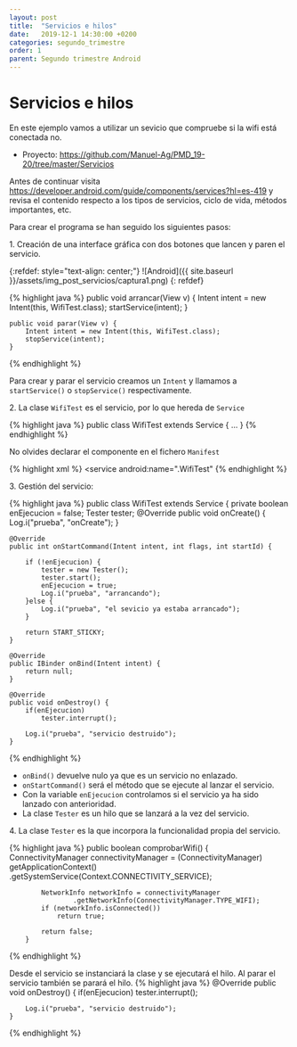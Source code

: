```yaml
---
layout: post
title:  "Servicios e hilos"
date:   2019-12-1 14:30:00 +0200
categories: segundo_trimestre
order: 1
parent: Segundo trimestre Android
---
```


# Servicios e hilos

En este ejemplo vamos a utilizar un sevicio que compruebe si la wifi está conectada no.

* Proyecto: <https://github.com/Manuel-Ag/PMD_19-20/tree/master/Servicios>

Antes de continuar visita <https://developer.android.com/guide/components/services?hl=es-419> y revisa el contenido respecto a los tipos de servicios, ciclo de vida, métodos importantes, etc.

Para crear el programa se han seguido los siguientes pasos:

1\. Creación de una interface gráfica con dos botones que lancen y paren el servicio.

{:refdef: style="text-align: center;"}
![Android]({{ site.baseurl }}/assets/img_post_servicios/captura1.png)
{: refdef}

{% highlight java %}
    public void arrancar(View v) {
        Intent intent = new Intent(this, WifiTest.class);
        startService(intent);
    }

    public void parar(View v) {
        Intent intent = new Intent(this, WifiTest.class);
        stopService(intent);
    }
{% endhighlight %}

Para crear y parar el servicio creamos un `Intent` y llamamos a `startService()` o `stopService()` respectivamente.

2\. La clase `WifiTest` es el servicio, por lo que hereda de `Service` 

{% highlight java %}
public class WifiTest extends Service { ... }
{% endhighlight %}

No olvides declarar el componente en el fichero `Manifest`

{% highlight xml %}
<service android:name=".WifiTest"</service>
{% endhighlight %}

3\. Gestión del servicio:

{% highlight java %}
public class WifiTest extends Service {
    private boolean enEjecucion = false;
    Tester tester;
    @Override
    public void onCreate() {
        Log.i("prueba", "onCreate");
    }

    @Override
    public int onStartCommand(Intent intent, int flags, int startId) {

        if (!enEjecucion) {
            tester = new Tester();
            tester.start();
            enEjecucion = true;
            Log.i("prueba", "arrancando");
        }else {
            Log.i("prueba", "el sevicio ya estaba arrancado");
        }

        return START_STICKY;
    }

    @Override
    public IBinder onBind(Intent intent) {
        return null;
    }

    @Override
    public void onDestroy() {
        if(enEjecucion)
            tester.interrupt();

        Log.i("prueba", "servicio destruido");
    }

{% endhighlight %}


* `onBind()` devuelve nulo ya que es un servicio no enlazado.
* `onStartCommand()` será el método que se ejecute al lanzar el servicio.
* Con la variable `enEjecucion` controlamos si el servicio ya ha sido lanzado con anterioridad.
* La clase `Tester` es un hilo que se lanzará a la vez del servicio. 

4\. La clase `Tester` es la que incorpora la funcionalidad propia del servicio. 

{% highlight java %}
        public boolean comprobarWifi() {
            ConnectivityManager connectivityManager = (ConnectivityManager) getApplicationContext()
                    .getSystemService(Context.CONNECTIVITY_SERVICE);

            NetworkInfo networkInfo = connectivityManager
                    .getNetworkInfo(ConnectivityManager.TYPE_WIFI);
            if (networkInfo.isConnected())
                return true;

            return false;
        }
{% endhighlight %}

Desde el servicio se instanciará la clase y se ejecutará el hilo. Al parar el servicio también se parará el hilo.
{% highlight java %}
    @Override
    public void onDestroy() {
        if(enEjecucion)
            tester.interrupt();

        Log.i("prueba", "servicio destruido");
    }
{% endhighlight %}



